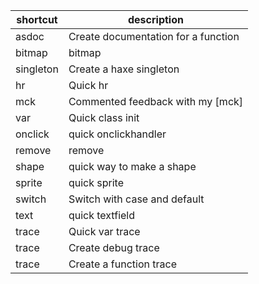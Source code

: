 | shortcut | description |
| --- | --- |
| asdoc | Create documentation for a function |
| bitmap | bitmap |
| singleton | Create a haxe singleton |
| hr | Quick hr |
| mck | Commented feedback with my [mck] |
| var | Quick class init |
| onclick | quick onclickhandler |
| remove | remove |
| shape | quick way to make a shape |
| sprite | quick sprite |
| switch | Switch with case and default |
| text | quick textfield |
| trace | Quick var trace |
| trace | Create debug trace |
| trace | Create a function trace |
